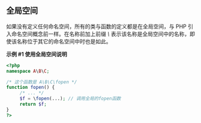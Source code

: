 全局空间
--------

如果没有定义任何命名空间，所有的类与函数的定义都是在全局空间，与 PHP
引入命名空间概念前一样。在名称前加上前缀 *\\*
表示该名称是全局空间中的名称，即使该名称位于其它的命名空间中时也是如此。

**示例 \#1 使用全局空间说明**

``` php
<?php
namespace A\B\C;

/* 这个函数是 A\B\C\fopen */
function fopen() { 
     /* ... */
     $f = \fopen(...); // 调用全局的fopen函数
     return $f;
} 
?>
```

